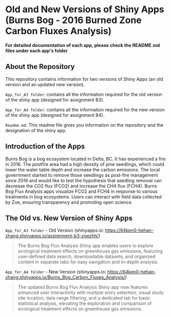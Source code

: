 # Old and New Versions of Shiny Apps (Burns Bog - 2016 Burned Zone Carbon Fluxes Analysis)

**For detailed documentation of each app, please check the README.md files under each app's folder**

## About the Repository
This repository contains information for two versions of Shiny Apps (an old version and an updated new version).

`App_for_A3 folder`: contains all the information required for the old version of the shiny app (designed for assignment B3).

`App_for_A4 folder`: contains all the information required for the new version of the shiny app (designed for assignment B4).

`Readme.md`: This readme file gives you information on the repository and the designation of the shiny app.

## Introduction of the Apps
Burns Bog is a bog ecosystem located in Delta, BC. It has experienced a fire in 2016. The postfire area had a high density of pine seedlings, which could lower the water table depth and increase the carbon emissions. The local government started to remove those seedlings as post-fire management since 2019 and would like to test the hypothesis that seedling removal can decrease the CO2 flux (FCO2) and increase the CH4 flux (FCH4). Burns Bog Flux Analysis apps visualize FCO2 and FCH4 in response to various treatments in bog ecosystems. Users can interact with field data collected by Zoe, ensuring transparency and promoting open science.

## The Old vs. New Version of Shiny Apps

`App_for_A3 folder` - Old Version (shinyapps.io: https://64ken0-hehan-zhang.shinyapps.io/assignment-b3-zoezhh/)
> The Burns Bog Flux Analysis Shiny app enables users to explore ecological treatment effects on greenhouse gas emissions, featuring user-defined data search, downloadable datasets, and organized content in separate tabs for easy navigation and in-depth analysis.
>
`App_for_A4 folder` - New Version (shinyapps.io: https://64ken0-hehan-zhang.shinyapps.io/Burns_Bog_Carbon_Fluxes_Analysis/)
> The updated Burns Bog Flux Analysis Shiny app now features enhanced user interactivity with multiple entry selection, visual study site location, date range filtering, and a dedicated tab for basic statistical analysis, elevating the exploration and comparison of ecological treatment effects on greenhouse gas emissions.
> 
